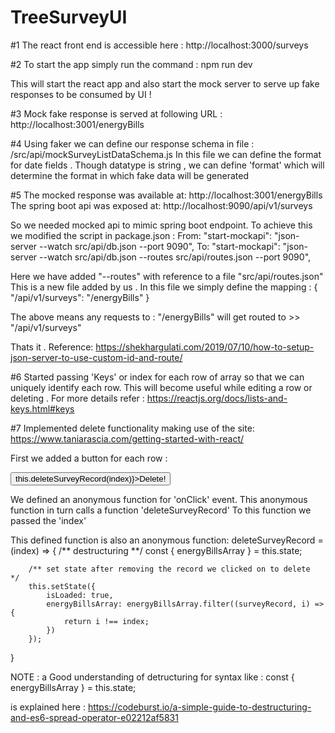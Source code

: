 # TreeSurveyUI
#1 
The react front end is accessible here : http://localhost:3000/surveys

#2
To start the app simply run the command :
npm run dev

This will start the react app and also start the mock server to serve up fake responses to be consumed by UI !

#3
Mock fake response is served at following URL : http://localhost:3001/energyBills

#4
Using faker we can define our response schema in file : /src/api/mockSurveyListDataSchema.js
In this file we can define the format for date fields .
Though datatype is string , we can define 'format' which will determine the format in which fake data will be generated

#5
The mocked response was available at: http://localhost:3001/energyBills
The spring boot api was exposed at:   http://localhost:9090/api/v1/surveys

So we needed mocked api to mimic spring boot endpoint.
To achieve this we modified the script in package.json :
From:
"start-mockapi": "json-server --watch src/api/db.json --port 9090",
To:
"start-mockapi": "json-server --watch src/api/db.json --routes src/api/routes.json --port 9090",

Here we have added "--routes" with reference to a file "src/api/routes.json"
This is a new file added by us .
In this file we simply define the mapping :
{
    "/api/v1/surveys": "/energyBills"
}

The above means any requests to : "/energyBills" will get routed to >> "/api/v1/surveys"

Thats it .
Reference: https://shekhargulati.com/2019/07/10/how-to-setup-json-server-to-use-custom-id-and-route/

#6
Started passing 'Keys' or index for each row of array so that we can uniquely identify each row.
This will become useful while editing a row or deleting .
For more details refer : https://reactjs.org/docs/lists-and-keys.html#keys

#7
Implemented delete functionality making use of the site: https://www.taniarascia.com/getting-started-with-react/

First we added a button for each row :
<td><button onClick={() => this.deleteSurveyRecord(index)}>Delete!</button></td>

We defined an anonymous function for 'onClick' event.
This anonymous function in turn calls a function 'deleteSurveyRecord'
To this function we passed the 'index'

This defined function is also an anonymous function:
deleteSurveyRecord = (index) => {
        /** destructuring **/
        const { energyBillsArray } = this.state;

        /** set state after removing the record we clicked on to delete  */
        this.setState({
            isLoaded: true,
            energyBillsArray: energyBillsArray.filter((surveyRecord, i) => { 
                return i !== index;
            })
        });        
}

NOTE : a Good understanding of detructuring for syntax like :
const { energyBillsArray } = this.state;

is explained here :
https://codeburst.io/a-simple-guide-to-destructuring-and-es6-spread-operator-e02212af5831



